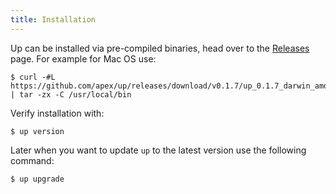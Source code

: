 ```yaml
---
title: Installation
---
```


Up can be installed via pre-compiled binaries, head over to the [Releases](https://github.com/apex/up/releases) page. For example for Mac OS use:

```
$ curl -#L https://github.com/apex/up/releases/download/v0.1.7/up_0.1.7_darwin_amd64.tar.gz | tar -zx -C /usr/local/bin
```

Verify installation with:

```
$ up version
```

Later when you want to update `up` to the latest version use the following command:

```
$ up upgrade
```
